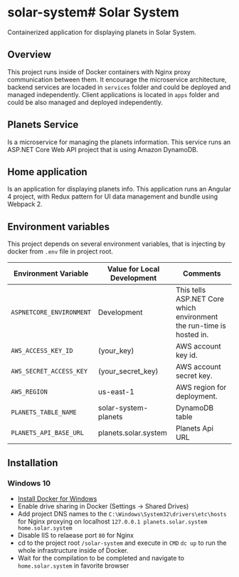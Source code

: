 # solar-system# Solar System
Containerized application for displaying planets in Solar System.

## Overview

This project runs inside of Docker containers with Nginx proxy communication between them.
It encourage the microservice architecture, backend services are locaded in `services` folder and could be deployed and managed independently. Client applications is located in `apps` folder and could be also managed and deployed independently.

## Planets Service
Is a microservice for managing the planets information.
This service runs an ASP.NET Core Web API project that is using Amazon DynamoDB.

## Home application
Is an application for displaying planets info.
This application runs an Angular 4 project, with Redux pattern for UI data management and bundle using Webpack 2.

## Environment variables

This project depends on several environment variables, that is injecting by docker from `.env` file in project root.

|Environment Variable|Value for Local Development|Comments|
|---|---|---|
|`ASPNETCORE_ENVIRONMENT`|Development|This tells ASP.NET Core which environment the run-time is hosted in.|
|`AWS_ACCESS_KEY_ID`|(your_key)|AWS account key id.|
|`AWS_SECRET_ACCESS_KEY`|(your_secret_key)|AWS account secret key.|
|`AWS_REGION`|us-east-1|AWS region for deployment.|
|`PLANETS_TABLE_NAME`|solar-system-planets |DynamoDB table|
|`PLANETS_API_BASE_URL`|planets.solar.system|Planets Api URL|


## Installation
### Windows 10
* [Install Docker for Windows](https://store.docker.com/editions/community/docker-ce-desktop-windows)
* Enable drive sharing in Docker (Settings -> Shared Drives)
* Add project DNS names to the `C:\Windows\System32\drivers\etc\hosts` for Nginx proxying on localhost
`127.0.0.1 planets.solar.system home.solar.system`
* Disable IIS to relaease port `80` for Nginx
* cd to the project root `/solar-system` and execute in `CMD` `dc up` to run the whole infrastructure inside of Docker.
* Wait for the compilation to be completed and navigate to `home.solar.system` in favorite browser